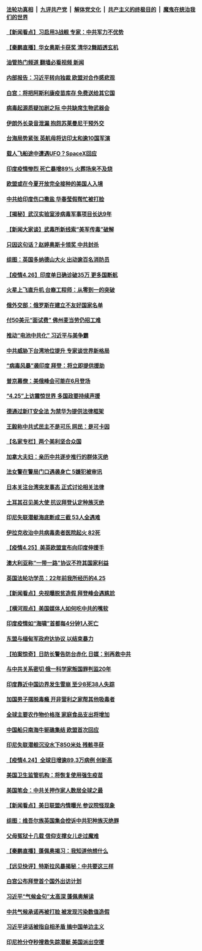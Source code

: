 ####  [法轮功真相](../../../../basic/blob/master/README.md?t=04271235) &nbsp;|&nbsp; [九评共产党](../../../../9ping.md/blob/master/README.md?t=04271235) &nbsp;|&nbsp; [解体党文化](../../../../jtdwh.md/blob/master/README.md?t=04271235)  &nbsp;|&nbsp; [共产主义的终极目的](../../../../gczydzjmd.md/blob/master/README.md?t=04271235) &nbsp;|&nbsp; [魔鬼在统治我们的世界](../../../../mgztzwmdsj.md/blob/master/README.md?t=04271235) 

#### [【新闻看点】习启用3战舰 专家：中共军力不优势](../pages/nsc418/n12907174.md?t=04271235) 

#### [【秦鹏直播】华女奥斯卡获奖 清华2舞蹈透玄机](../pages/nsc418/n12907203.md?t=04271235) 

#### [油管热门频道 翻墙必看视频 新闻](http://165.227.50.49:81/youtube.html)

#### [内部报告：习近平转向独裁 欧盟对合作感悲观](../pages/nsc418/n12907092.md?t=04271235) 

#### [白宫：将把阿斯利康疫苗库存 免费送给其它国](../pages/nsc418/n12906844.md?t=04271235) 

#### [病毒起源质疑加剧之际 中共缺席生物武器会](../pages/nsc418/n12906890.md?t=04271235) 

#### [伊朗外长录音泄漏 抱怨苏莱曼尼干预外交](../pages/nsc418/n12906754.md?t=04271235) 

#### [台海局势紧张 英航母将访印太和逾10国军演](../pages/nsc418/n12906426.md?t=04271235) 

#### [载人飞船途中遭遇UFO？SpaceX回应](../pages/nsc418/n12906396.md?t=04271235) 

#### [印度疫情惨烈 死亡暴增89% 火葬场来不及烧](../pages/nsc418/n12906470.md?t=04271235) 

#### [欧盟或在今夏开放完全接种的美国人入境](../pages/nsc418/n12906508.md?t=04271235) 

#### [中共给印度伤口撒盐 华春莹假帮忙被打脸](../pages/nsc418/n12906537.md?t=04271235) 

#### [【揭秘】武汉实验室涉病毒军事项目长达9年](../pages/nsc418/n12906523.md?t=04271235) 

#### [【新闻大家谈】武毒所新线索“美军传毒”破解](../pages/nsc418/n12906329.md?t=04271235) 

#### [只因这句话？赵婷奥斯卡领奖 中共封杀](../pages/nsc418/n12906360.md?t=04271235) 

#### [组图：英国多纳德山大火 出动逾百名消防员](../pages/nsc418/n12905910.md?t=04271235) 

#### [【疫情4.26】印度单日确诊破35万 更多国断航](../pages/nsc418/n12902429.md?t=04271235) 

#### [火星上飞直升机 台裔工程师：从零到一的突破](../pages/nsc418/n12905790.md?t=04271235) 

#### [俄外交部：俄罗斯在建立不友好国家名单](../pages/nsc418/n12905710.md?t=04271235) 

#### [付50美元“面试费” 佛州麦当劳仍招工难](../pages/nsc418/n12905516.md?t=04271235) 

#### [推动“电池中共化” 习近平与美争霸](../pages/nsc418/n12898836.md?t=04271235) 

#### [中共威胁下台湾地位提升 专家谈世界新格局](../pages/nsc418/n12904556.md?t=04271235) 

#### [“病毒风暴”袭印度 拜登：将立即提供援助](../pages/nsc418/n12904686.md?t=04271235) 

#### [普京幕僚：美俄峰会可能在6月登场](../pages/nsc418/n12904392.md?t=04271235) 

#### [“4.25”上访震惊世界 多国政要持续声援](../pages/nsc418/n12904204.md?t=04271235) 

#### [德通过新IT安全法 为禁华为提供法律框架](../pages/nsc418/n12904282.md?t=04271235) 

#### [王毅称中共式民主不是可乐 网民：是可卡因](../pages/nsc418/n12904088.md?t=04271235) 

#### [【名家专栏】两个美利坚合众国](../pages/nsc418/n12903416.md?t=04271235) 

#### [加拿大夫妇：亲历中共逐步推行的群体灭绝](../pages/nsc418/n12904076.md?t=04271235) 

#### [法女警在警局门口遇袭身亡 5嫌犯被审讯](../pages/nsc418/n12904016.md?t=04271235) 

#### [日本关注台湾突发事态 正式讨论相关法律](../pages/nsc418/n12904084.md?t=04271235) 

#### [土耳其召见美大使 抗议拜登认定种族灭绝](../pages/nsc418/n12903939.md?t=04271235) 

#### [印尼失联潜艇海底断成三截 53人全遇难](../pages/nsc418/n12903944.md?t=04271235) 

#### [伊拉克收治中共病毒患者医院起火 82死](../pages/nsc418/n12903819.md?t=04271235) 

#### [【疫情4.25】美英欧盟宣布向印度伸援手](../pages/nsc418/n12903613.md?t=04271235) 

#### [澳大利亚称“一带一路”协议不符其国家利益](../pages/nsc418/n12903233.md?t=04271235) 

#### [英国法轮功学员：22年前我所经历的4.25](../pages/nsc418/n12901372.md?t=04271235) 

#### [【新闻看点】央视曝脱贫造假 拜登峰会遇尴尬](../pages/nsc418/n12903139.md?t=04271235) 

#### [【横河观点】美国媒体人如何吃中共的嘴软](../pages/nsc418/n12903156.md?t=04271235) 

#### [印度疫情如“海啸”首都每4分钟1人死亡](../pages/nsc418/n12903007.md?t=04271235) 

#### [东盟与缅甸军政府达协议 以结束暴力](../pages/nsc418/n12902982.md?t=04271235) 

#### [【拍案惊奇】日防长警告防台赤化 日媒：别再救中共](../pages/nsc418/n12902456.md?t=04271235) 

#### [与中共关系密切 俄一科学家叛国罪判监20年](../pages/nsc418/n12902838.md?t=04271235) 

#### [印度靠近中国边界发生雪崩 至少8死38人失踪](../pages/nsc418/n12902702.md?t=04271235) 

#### [加国男子摆脱毒瘾 开非营利之家帮其他吸毒者](../pages/nsc418/n12902578.md?t=04271235) 

#### [全球主要农作物价格涨 家庭食品支出将增加](../pages/nsc418/n12902719.md?t=04271235) 

#### [中国船只南海牛轭礁集结 欧盟首次回应](../pages/nsc418/n12902666.md?t=04271235) 

#### [印尼失联潜舰沉没水下850米处 残骸寻获](../pages/nsc418/n12902454.md?t=04271235) 

#### [【疫情4.24】全球日增逾89.3万病例 创新高](../pages/nsc418/n12902304.md?t=04271235) 

#### [美国卫生监管机构：将恢复使用强生疫苗](../pages/nsc418/n12902155.md?t=04271235) 

#### [美国笔会：中共关押作家人数居全球之最](../pages/nsc418/n12901918.md?t=04271235) 

#### [【新闻看点】美日联盟内情曝光 参议院怪现象](../pages/nsc418/n12901170.md?t=04271235) 

#### [组图：维吾尔族英国集会控诉中共犯种族灭绝罪](../pages/nsc418/n12900319.md?t=04271235) 

#### [父母冤狱十几载 信仰支撑女儿走过魔难](../pages/nsc418/n12901431.md?t=04271235) 

#### [【秦鹏直播】蓬佩奥揭习：我知道他想什么](../pages/nsc418/n12901540.md?t=04271235) 

#### [【远见快评】特斯拉风暴揭秘：中共要这三样](../pages/nsc418/n12901519.md?t=04271235) 

#### [白宫公布拜登首个国外出访计划](../pages/nsc418/n12901227.md?t=04271235) 

#### [习近平“气候金句”太高深 蓬佩奥解读](../pages/nsc418/n12900990.md?t=04271235) 

#### [中共气候承诺再被打脸 被发现污染数值造假](../pages/nsc418/n12900385.md?t=04271235) 

#### [习近平讲话被指自相矛盾 搞中国单边主义](../pages/nsc418/n12900904.md?t=04271235) 

#### [印尼抢分夺秒搜救失踪潜艇 美国派出空援](../pages/nsc418/n12900758.md?t=04271235) 

<img src='http://gfw-breaker.win/goodnews/indexes/nsc418.md' width='0px' height='0px'/>
